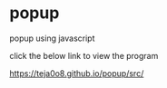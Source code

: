 # popup
popup using javascript


click the below link to view the program


<a href="https://teja0o8.github.io/popup/src/" target="_blank">https://teja0o8.github.io/popup/src/</a>
